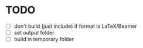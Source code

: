# TODO

- [ ] don't build (just include) if format is LaTeX/Beamer
- [ ] set output folder
- [ ] build in temporary folder
